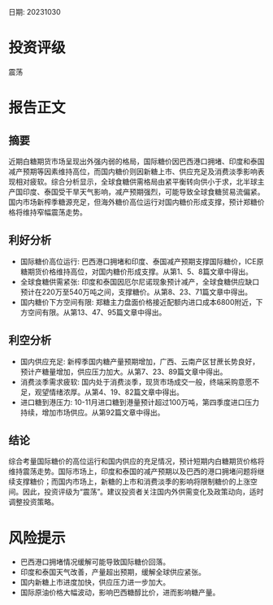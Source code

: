 
日期: 20231030

# 投资评级

震荡

# 报告正文

## 摘要

近期白糖期货市场呈现出外强内弱的格局，国际糖价因巴西港口拥堵、印度和泰国减产预期等因素维持高位，而国内糖价则因新糖上市、供应充足及消费淡季影响表现相对疲软。综合分析显示，全球食糖供需格局由紧平衡转向供小于求，北半球主产国印度、泰国受干旱天气影响，减产预期强烈，可能导致全球食糖贸易流偏紧。国内市场新榨季糖源充足，但海外糖价高位运行对国内糖价形成支撑，预计郑糖价格将维持窄幅震荡走势。

## 利好分析

* 国际糖价高位运行: 巴西港口拥堵和印度、泰国减产预期支撑国际糖价，ICE原糖期货价格维持高位，对国内糖价形成支撑。从第1、5、8篇文章中得出。
* 全球食糖供需紧张: 印度和泰国因厄尔尼诺现象预计减产，全球食糖供应缺口预计在220万至540万吨之间，支撑糖价。从第8、23、71篇文章中得出。
* 国内糖价下方空间有限: 郑糖主力盘面价格接近配额内进口成本6800附近，下方空间有限。从第13、47、95篇文章中得出。

## 利空分析

* 国内供应充足: 新榨季国内糖产量预期增加，广西、云南产区甘蔗长势良好，预计产糖量增加，供应压力加大。从第7、23、89篇文章中得出。
* 消费淡季需求疲软: 国内处于消费淡季，现货市场成交一般，终端采购意愿不足，观望情绪浓厚。从第4、19、82篇文章中得出。
* 进口糖到港压力: 10-11月进口糖到港量预计超过100万吨，第四季度进口压力持续，增加市场供应。从第92篇文章中得出。

## 结论

综合考量国际糖价的高位运行和国内供应的充足情况，预计短期内白糖期货价格将维持震荡走势。国际市场上，印度和泰国的减产预期以及巴西的港口拥堵问题将继续支撑糖价；而国内市场上，新糖的上市和消费淡季的影响将限制糖价的上涨空间。因此，投资评级为“震荡”。建议投资者关注国内外供需变化及政策动向，适时调整投资策略。

# 风险提示

* 巴西港口拥堵情况缓解可能导致国际糖价回落。
* 印度和泰国天气改善，产量超出预期，缓解全球供应紧张。
* 国内新糖上市进度加快，供应压力进一步加大。
* 国际原油价格大幅波动，影响巴西糖醇比价，进而影响糖产量。
